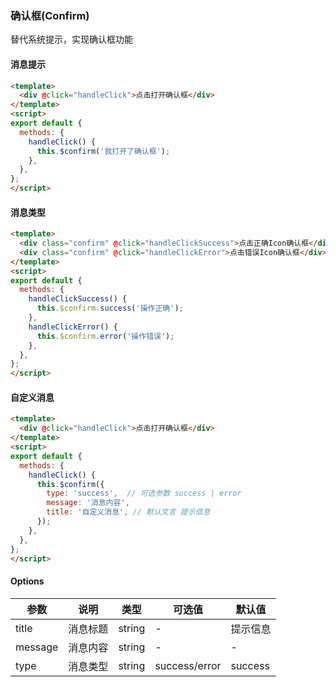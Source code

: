 <script>
export default {
  methods: {
    handleClick1() {
      this.$confirm('我打开了确认框');
    },
    handleClick2() {
      this.$confirm.success('操作正确');
    },
    handleClick3() {
      this.$confirm.error('操作错误');
    },
    handleClick4() {
      this.$confirm({
        type: 'success',
        message: '消息内容',
        title: '自定义消息',
      });
    },
  },
};
</script>
<style>
.confirm{
  display: inline-block;
  margin-right: 10px;
  margin-top: 20px;
  color: #409eff;
  font-size: 16px;
  cursor: pointer;
}
</style>

### 确认框(Confirm)
替代系统提示，实现确认框功能

#### 消息提示

<template>
  <div class="confirm" @click="handleClick1">点击打开确认框</div>
</template>

``` html
<template>
  <div @click="handleClick">点击打开确认框</div>
</template>
<script>
export default {
  methods: {
    handleClick() {
      this.$confirm('我打开了确认框');
    },
  },
};
</script>
```

#### 消息类型

<template>
  <div class="confirm" @click="handleClick2">点击正确Icon确认框</div>
  <div class="confirm" @click="handleClick3">点击错误Icon确认框</div>
</template>

``` html
<template>
  <div class="confirm" @click="handleClickSuccess">点击正确Icon确认框</div>
  <div class="confirm" @click="handleClickError">点击错误Icon确认框</div>
</template>
<script>
export default {
  methods: {
    handleClickSuccess() {
      this.$confirm.success('操作正确');
    },
    handleClickError() {
      this.$confirm.error('操作错误');
    },
  },
};
</script>
```

#### 自定义消息

<template>
  <div class="confirm" @click="handleClick4">点击打开确认框</div>
</template>

``` html
<template>
  <div @click="handleClick">点击打开确认框</div>
</template>
<script>
export default {
  methods: {
    handleClick() {
      this.$confirm({
        type: 'success',  // 可选参数 success | error
        message: '消息内容',
        title: '自定义消息', // 默认文言 提示信息
      });
    },
  },
};
</script>
```

#### Options

参数|说明|类型|可选值|默认值
-|-|-|-|-
title|消息标题|string|-|提示信息
message|消息内容|string|-|-|
type|消息类型|string|success/error|success
